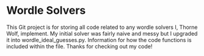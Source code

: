 # Wordle Solvers
This Git project is for storing all code related to any wordle solvers I, Thorne Wolf, implement.
My initial solver was fairly naive and messy but I upgraded it into wordle_ideal_guesses.py. Information for how the code functions is included within the file.
Thanks for checking out my code!